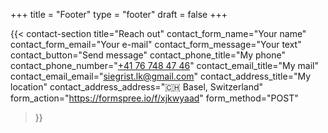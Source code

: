+++
title =  "Footer"
type = "footer"
draft = false
+++


{{< contact-section
    title="Reach out" 
    contact_form_name="Your name"
    contact_form_email="Your e-mail"
    contact_form_message="Your text"
    contact_button="Send message"
    contact_phone_title="My phone"
    contact_phone_number="<a href='tel:+41767484746'>+41 76 748 47 46</a>"
    contact_email_title="My mail"
    contact_email_email="siegrist.lk@gmail.com"
    contact_address_title="My location"
    contact_address_address="🇨🇭 Basel, Switzerland"
    form_action="https://formspree.io/f/xjkwyaad"
    form_method="POST"
>}}
